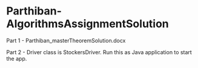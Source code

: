 # Parthiban-AlgorithmsAssignmentSolution

Part 1 -  Parthiban_masterTheoremSolution.docx


Part 2 - Driver class is StockersDriver. Run this as Java application to start the app.
